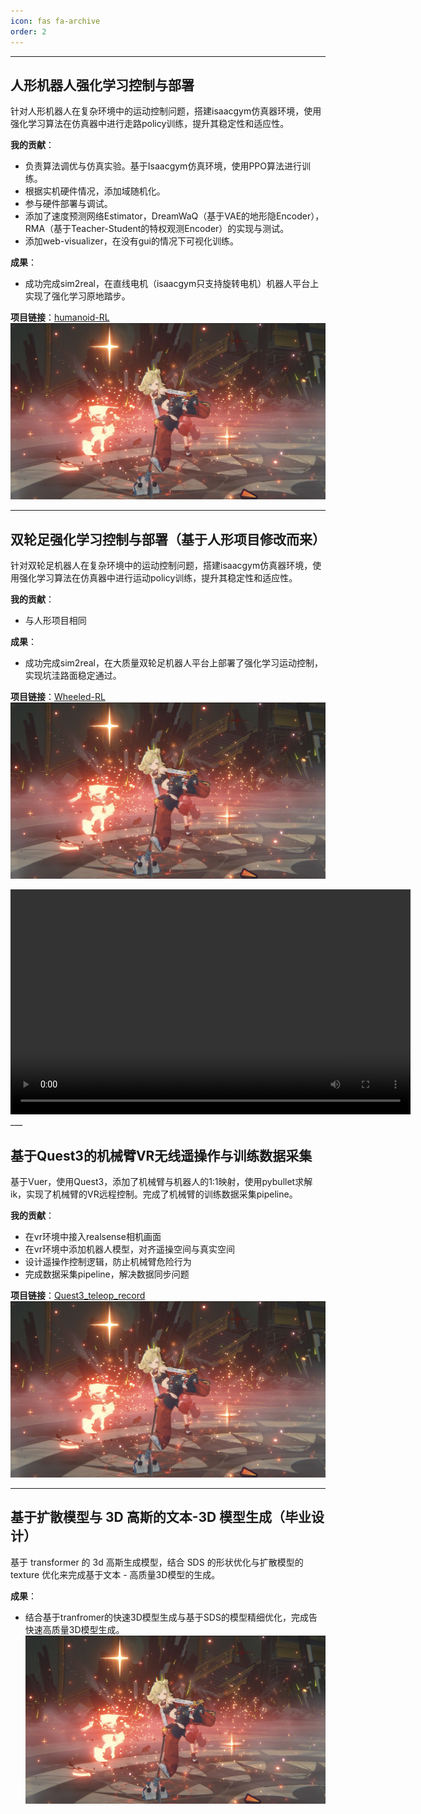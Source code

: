 ```yaml
---
icon: fas fa-archive
order: 2
---
```

___
## **人形机器人强化学习控制与部署**
针对人形机器人在复杂环境中的运动控制问题，搭建isaacgym仿真器环境，使用强化学习算法在仿真器中进行走路policy训练，提升其稳定性和适应性。

**我的贡献**：
- 负责算法调优与仿真实验。基于Isaacgym仿真环境，使用PPO算法进行训练。
- 根据实机硬件情况，添加域随机化。
- 参与硬件部署与调试。
- 添加了速度预测网络Estimator，DreamWaQ（基于VAE的地形隐Encoder），RMA（基于Teacher-Student的特权观测Encoder）的实现与测试。
- 添加web-visualizer，在没有gui的情况下可视化训练。

**成果**：
- 成功完成sim2real，在直线电机（isaacgym只支持旋转电机）机器人平台上实现了强化学习原地踏步。

**项目链接**：[humanoid-RL](https://github.com/Urutoramarin2000/humanoid-rl)
![人形机器人](../assets/img/test.jpg)

___

## **双轮足强化学习控制与部署（基于人形项目修改而来）**
针对双轮足机器人在复杂环境中的运动控制问题，搭建isaacgym仿真器环境，使用强化学习算法在仿真器中进行运动policy训练，提升其稳定性和适应性。

**我的贡献**：
- 与人形项目相同

**成果**：
- 成功完成sim2real，在大质量双轮足机器人平台上部署了强化学习运动控制，实现坑洼路面稳定通过。

**项目链接**：[Wheeled-RL](https://github.com/Urutoramarin2000/wheeled_rl)
![人形机器人](../assets/img/test.jpg)

<video width="640" height="360" controls>
  <source src="../assets/video/teleop1.mp4" type="video/mp4">
  您的浏览器不支持 HTML5 视频标签。
</video>
___

## **基于Quest3的机械臂VR无线遥操作与训练数据采集**
基于Vuer，使用Quest3，添加了机械臂与机器人的1:1映射，使用pybullet求解ik，实现了机械臂的VR远程控制。完成了机械臂的训练数据采集pipeline。

**我的贡献**：
- 在vr环境中接入realsense相机画面
- 在vr环境中添加机器人模型，对齐遥操空间与真实空间
- 设计遥操作控制逻辑，防止机械臂危险行为
- 完成数据采集pipeline，解决数据同步问题



**项目链接**：[Quest3_teleop_record](https://github.com/Urutoramarin2000/quest3_teleop_record)
![人形机器人](../assets/img/test.jpg)
___
## **基于扩散模型与 3D 高斯的文本-3D 模型生成（毕业设计）**
基于 transformer 的 3d 高斯生成模型，结合 SDS 的形状优化与扩散模型的texture 优化来完成基于文本 - 高质量3D模型的生成。

**成果**：
- 结合基于tranfromer的快速3D模型生成与基于SDS的模型精细优化，完成告快速高质量3D模型生成。
![人形机器人](../assets/img/test.jpg)
